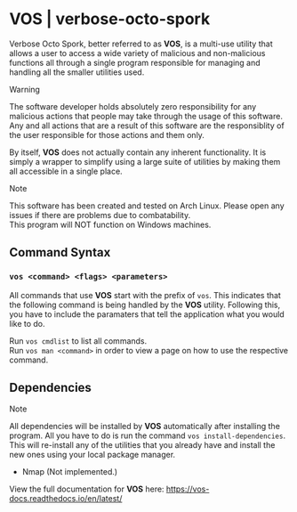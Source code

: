 # VOS | verbose-octo-spork
Verbose Octo Spork, better referred to as <b>VOS</b>, is a multi-use utility that allows a user to access a wide variety of malicious and non-malicious functions all through a single program responsible for managing and handling all the smaller utilities used.

> [!WARNING]
> The software developer holds absolutely zero responsibility for any malicious actions that people may take through the usage of this software. Any and all actions that are a result of this software are the responsiblity of the user responsible for those actions and them only.

By itself, <b>VOS</b> does not actually contain any inherent functionality. It is simply a wrapper to simplify using a large suite of utilities by making them all accessible in a single place.

> [!NOTE]
> This software has been created and tested on Arch Linux. Please open any issues if there are problems due to combatability.
> </br>This program will NOT function on Windows machines.

## Command Syntax
### ```vos <command> <flags> <parameters>```

All commands that use <b>VOS</b> start with the prefix of `vos`. This indicates that the following command is being handled by the <b>VOS</b> utility. Following this, you have to include the paramaters that tell the application what you would like to do.

Run `vos cmdlist` to list all commands.
</br>Run `vos man <command>` in order to view a page on how to use the respective command.

## Dependencies
> [!NOTE]
> All dependencies will be installed by <b>VOS</b> automatically after installing the program. All you have to do is run the command `vos install-dependencies`.
> </br>This will re-install any of the utilities that you already have and install the new ones using your local package manager.

- Nmap (Not implemented.)

View the full documentation for <b>VOS</b> here: https://vos-docs.readthedocs.io/en/latest/
